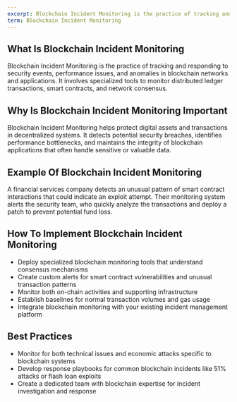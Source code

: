 ```yaml
---
excerpt: Blockchain Incident Monitoring is the practice of tracking and responding to security events, performance issues, and anomalies in blockchain networks and applications.
term: Blockchain Incident Monitoring
---
```

## What Is Blockchain Incident Monitoring

Blockchain Incident Monitoring is the practice of tracking and responding to security events, performance issues, and anomalies in blockchain networks and applications. It involves specialized tools to monitor distributed ledger transactions, smart contracts, and network consensus.

## Why Is Blockchain Incident Monitoring Important

Blockchain Incident Monitoring helps protect digital assets and transactions in decentralized systems. It detects potential security breaches, identifies performance bottlenecks, and maintains the integrity of blockchain applications that often handle sensitive or valuable data.

## Example Of Blockchain Incident Monitoring

A financial services company detects an unusual pattern of smart contract interactions that could indicate an exploit attempt. Their monitoring system alerts the security team, who quickly analyze the transactions and deploy a patch to prevent potential fund loss.

## How To Implement Blockchain Incident Monitoring

- Deploy specialized blockchain monitoring tools that understand consensus mechanisms
- Create custom alerts for smart contract vulnerabilities and unusual transaction patterns
- Monitor both on-chain activities and supporting infrastructure
- Establish baselines for normal transaction volumes and gas usage
- Integrate blockchain monitoring with your existing incident management platform

## Best Practices

- Monitor for both technical issues and economic attacks specific to blockchain systems
- Develop response playbooks for common blockchain incidents like 51% attacks or flash loan exploits
- Create a dedicated team with blockchain expertise for incident investigation and response